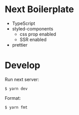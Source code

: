 # Next Boilerplate

- TypeScript
- styled-components
  - css prop enabled
  - SSR enabled
- prettier

# Develop

Run next server:
```
$ yarn dev
```

Format:
```
$ yarn fmt
```
